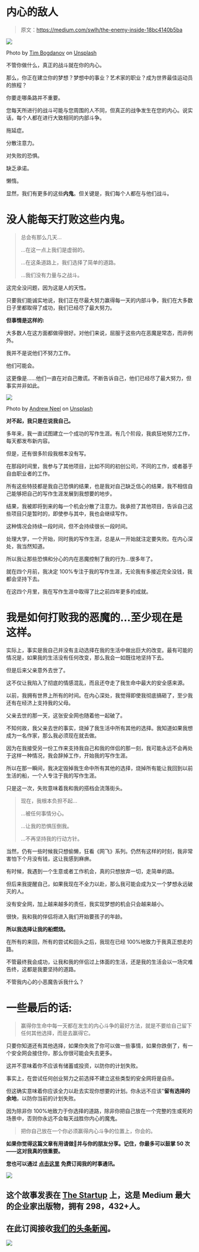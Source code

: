 # 内心的敌人

> 原文：<https://medium.com/swlh/the-enemy-inside-18bc4140b5ba>

![](img/523190729fad04e94d0acd6e62ef06d1.png)

Photo by [Tim Bogdanov](https://unsplash.com/photos/4uojMEdcwI8?utm_source=unsplash&utm_medium=referral&utm_content=creditCopyText) on [Unsplash](https://unsplash.com/collections/1731899/runner?utm_source=unsplash&utm_medium=referral&utm_content=creditCopyText)

不管你做什么，真正的战斗就在你的内心。

那么，你正在建立你的梦想？梦想中的事业？艺术家的职业？成为世界最佳运动员的旅程？

你要走哪条路并不重要。

您每天所进行的战斗可能与您周围的人不同，但真正的战争发生在您的内心。说实话，每个人都在进行大致相同的内部斗争。

拖延症。

分散注意力。

对失败的恐惧。

缺乏承诺。

懒惰。

显然，我们有更多的这些**内鬼**。但关键是，我们每个人都在与他们战斗。

# 没人能每天打败这些内鬼。

> 总会有那么几天…
> 
> …在这一点上我们是虚弱的。
> 
> …在这条道路上，我们选择了简单的道路。
> 
> …我们没有力量与之战斗。

这完全没问题，因为这是人的天性。

只要我们能诚实地说，我们正在尽最大努力赢得每一天的内部斗争，我们在大多数日子里都取得了成功，我们已经尽了最大努力。

**但事情是这样的:**

大多数人在这方面都做得很好。对他们来说，屈服于这些内在恶魔是常态，而非例外。

我并不是说他们不努力工作。

他们可能会。

这更像是……他们一直在对自己撒谎。不断告诉自己，他们已经尽了最大努力，但事实并非如此。

![](img/8d9bc34c1416bc82667550307fde0f61.png)

Photo by [Andrew Neel](https://unsplash.com/photos/KkCig7EbfoA?utm_source=unsplash&utm_medium=referral&utm_content=creditCopyText) on [Unsplash](https://unsplash.com/search/photos/anxiety?utm_source=unsplash&utm_medium=referral&utm_content=creditCopyText)

**对不起，我只是在说我自己。**

多年来，我一直试图建立一个成功的写作生涯。有几个阶段，我疯狂地努力工作，每天都发布新内容。

但是，还有很多阶段我根本没有写。

在那段时间里，我参与了其他项目，比如不同的初创公司，不同的工作，或者基于自由职业者的工作。

所有这些特技都是我自己恐惧的结果，也是我对自己缺乏信心的结果，我不相信自己能够把自己的写作生涯发展到我想要的地步。

结果，我被即将到来的每一个机会分散了注意力。我承担了其他项目，告诉自己这些项目只是暂时的，即使参与其中，我也会继续写作。

这种情况会持续一段时间，但不会持续很长一段时间。

处理大学，一个开始，同时我的写作生涯，总是从一开始就注定要失败。在内心深处，我当然知道。

所以我让那些恐惧和分心的内在恶魔控制了我的行为...很多年了。

就在四个月前，我决定 100%专注于我的写作生涯，无论我有多接近完全没钱，我都会坚持下去。

在这四个月里，我在写作生涯中取得了比之前四年更多的成就。

# 我是如何打败我的恶魔的…至少现在是这样。

实际上，事实是我自己并没有主动选择在我的生活中做出巨大的改变。最有可能的情况是，如果我的生活没有任何改变，那么我会一如既往地坚持下去。

但是后来父亲意外去世了。

这不仅让我陷入了彻底的情感混乱，而且还夺走了我生命中最大的安全感来源。

以前，我拥有世界上所有的时间。在内心深处，我觉得即使我彻底搞砸了，至少我还有在经济上支持我的父母。

父亲去世的那一天，这张安全网也随着他一起破了。

不知何故，我父亲去世的事实，烧掉了我生活中所有其他的选择。我知道如果我想成为一名作家，那么我必须现在就去做。

因为在我接受另一份工作来支持我自己和我的伴侣的那一刻，我可能永远不会再处于这样一种情况，我会辞掉工作，开始我的写作生涯。

所以在那一瞬间，我决定毁掉我生命中所有其他的选择，烧掉所有能让我回到以前生活的船，一个人专注于我的写作生涯。

只是这一次，失败意味着我和我的搭档会流落街头。

> 现在，我根本负担不起…
> 
> …被任何事情分心。
> 
> …让我的恐惧压倒我。
> 
> …不再坚持我的行动方针。

当然，仍有一些时候我只想偷懒，狂看《网飞》系列。仍然有这样的时刻，我非常害怕下个月没有钱，这让我感到麻痹。

有时候，我遇到一个生意或者工作机会，真的只想放弃一切，走简单的路。

但后来我提醒自己，如果我现在不全力以赴，那么我可能会成为又一个梦想永远破灭的人。

没有安全网，加上越来越多的责任，我实现梦想的机会只会越来越小。

很快，我和我的伴侣将进入我们开始要孩子的年龄。

**所以我选择让我的船燃烧。**

在所有的来回，所有的尝试和回头之后，我现在已经 100%地致力于我真正想走的路。

不管最终我会成功，让我和我的伴侣过上体面的生活，还是我的生活会以一场灾难告终，这都是我要坚持的道路。

不管我内心的小恶魔告诉我什么？

# 一些最后的话:

> 赢得你生命中每一天都在发生的内心斗争的最好方法，就是不要给自己留下任何其他选择，而是去赢得它。

只要你知道还有其他选择，如果你失败了你可以做一些事情，如果你跌倒了，有一个安全网会接住你，那么你很可能会失去更多。

这并不意味着你不应该有储蓄或投资，以防你的计划失败。

事实上，在尝试任何创业努力之前选择不建立这些类型的安全网将是自杀。

但这确实意味着你应该全力以赴去实现你想要的计划。你永远不应该"**留有选择的余地**，以防你当前的计划失败。

因为除非你 100%地致力于你选择的道路，除非你把自己放在一个完整的生或死的场景中，否则你永远不会每天战胜你内心的魔鬼。

> 把你自己放在一个你必须赢得内心斗争的位置上，你会的。

**如果你觉得这篇文章有用请做👏并与你的朋友分享。记住，你最多可以鼓掌 50 次——这对我真的很重要。**

**您也可以通过** [**点击这里**](https://mailchi.mp/b0d1e1fba452/struggle-first-thrive-later) **免费订阅我的时事通讯。**

![](img/731acf26f5d44fdc58d99a6388fe935d.png)

## 这个故事发表在 [The Startup](https://medium.com/swlh) 上，这是 Medium 最大的企业家出版物，拥有 298，432+人。

## 在此订阅接收[我们的头条新闻](http://growthsupply.com/the-startup-newsletter/)。

![](img/731acf26f5d44fdc58d99a6388fe935d.png)
